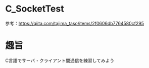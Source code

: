 # C_SocketTest

参考：https://qiita.com/tajima_taso/items/2f0606db7764580cf295

# 趣旨
C言語でサーバ・クライアント間通信を練習してみよう
